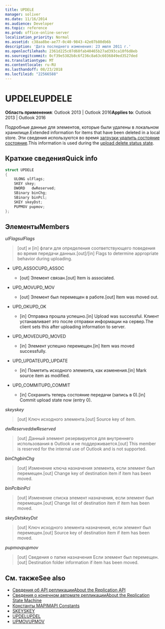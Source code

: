 ```yaml
---
title: UPDELE
manager: soliver
ms.date: 11/16/2014
ms.audience: Developer
ms.topic: reference
ms.prod: office-online-server
localization_priority: Normal
ms.assetid: c38aa8be-ae77-0c40-9843-42e07b80db6b
description: 'Дата последнего изменения: 23 июля 2011 г.'
ms.openlocfilehash: 2361d225c07d60fab40465b27ad393ca10f6d8eb
ms.sourcegitcommit: 0cf39e5382b8c6f236c8a63c6036849ed3527ded
ms.translationtype: MT
ms.contentlocale: ru-RU
ms.lasthandoff: 08/23/2018
ms.locfileid: "22566588"
---
```

# <a name="updele"></a><span data-ttu-id="2484a-103">UPDELE</span><span class="sxs-lookup"><span data-stu-id="2484a-103">UPDELE</span></span>

<span data-ttu-id="2484a-104">**Область применения**: Outlook 2013 | Outlook 2016</span><span class="sxs-lookup"><span data-stu-id="2484a-104">**Applies to**: Outlook 2013 | Outlook 2016</span></span> 
  
<span data-ttu-id="2484a-105">Подробные данные для элементов, которые были удалены в локальном хранилище.</span><span class="sxs-lookup"><span data-stu-id="2484a-105">Extended information for items that have been deleted in a local store.</span></span> <span data-ttu-id="2484a-106">Эти сведения используются во время [загрузки удалить состояние состояние](upload-delete-status-state.md).</span><span class="sxs-lookup"><span data-stu-id="2484a-106">This information is used during the [upload delete status state](upload-delete-status-state.md).</span></span>
  
## <a name="quick-info"></a><span data-ttu-id="2484a-107">Краткие сведения</span><span class="sxs-lookup"><span data-stu-id="2484a-107">Quick info</span></span>

```cpp
struct UPDELE 
{ 
    ULONG ulFlags; 
    SKEY skey; 
    DWORD   dwReserved; 
    SBinary binChg; 
    SBinary binPcl; 
    SKEY skeyDst; 
    PUPMOV pupmov; 
};
```

## <a name="members"></a><span data-ttu-id="2484a-108">Элементы</span><span class="sxs-lookup"><span data-stu-id="2484a-108">Members</span></span>

<span data-ttu-id="2484a-109">_ulFlags_</span><span class="sxs-lookup"><span data-stu-id="2484a-109">_ulFlags_</span></span>
  
> <span data-ttu-id="2484a-110">[out] и [in] флаги для определения соответствующего поведения во время передачи данных.</span><span class="sxs-lookup"><span data-stu-id="2484a-110">[out]/[in] Flags to determine appropriate behavior during uploading.</span></span>
    
  - <span data-ttu-id="2484a-111">UPD_ASSOC</span><span class="sxs-lookup"><span data-stu-id="2484a-111">UPD_ASSOC</span></span>
    
    - <span data-ttu-id="2484a-112">[out] Элемент связан.</span><span class="sxs-lookup"><span data-stu-id="2484a-112">[out] Item is associated.</span></span>
    
  - <span data-ttu-id="2484a-113">UPD_MOV</span><span class="sxs-lookup"><span data-stu-id="2484a-113">UPD_MOV</span></span>
    
    - <span data-ttu-id="2484a-114">[out] Элемент был перемещен в работе.</span><span class="sxs-lookup"><span data-stu-id="2484a-114">[out] Item was moved out.</span></span>
    
  - <span data-ttu-id="2484a-115">UPD_OK</span><span class="sxs-lookup"><span data-stu-id="2484a-115">UPD_OK</span></span> 
    
    - <span data-ttu-id="2484a-116">[in] Отправка прошла успешно.</span><span class="sxs-lookup"><span data-stu-id="2484a-116">[in] Upload was successful.</span></span> <span data-ttu-id="2484a-117">Клиент устанавливает это после отправки информации на сервер.</span><span class="sxs-lookup"><span data-stu-id="2484a-117">The client sets this after uploading information to server.</span></span>
    
  - <span data-ttu-id="2484a-118">UPD_MOVED</span><span class="sxs-lookup"><span data-stu-id="2484a-118">UPD_MOVED</span></span>
    
    - <span data-ttu-id="2484a-119">[in] Элемент успешно перемещен.</span><span class="sxs-lookup"><span data-stu-id="2484a-119">[in] Item was moved successfully.</span></span>
    
  - <span data-ttu-id="2484a-120">UPD_UPDATE</span><span class="sxs-lookup"><span data-stu-id="2484a-120">UPD_UPDATE</span></span>
    
    - <span data-ttu-id="2484a-121">[in] Пометить исходного элемента, как изменения.</span><span class="sxs-lookup"><span data-stu-id="2484a-121">[in] Mark source item as modified.</span></span>
    
  - <span data-ttu-id="2484a-122">UPD_COMMIT</span><span class="sxs-lookup"><span data-stu-id="2484a-122">UPD_COMMIT</span></span>
    
    - <span data-ttu-id="2484a-123">[in] Сохранить теперь состояние передачи (запись в 0).</span><span class="sxs-lookup"><span data-stu-id="2484a-123">[in] Commit upload state now (entry 0).</span></span>
    
<span data-ttu-id="2484a-124">_skey_</span><span class="sxs-lookup"><span data-stu-id="2484a-124">_skey_</span></span>
  
> <span data-ttu-id="2484a-125">[out] Ключ исходного элемента.</span><span class="sxs-lookup"><span data-stu-id="2484a-125">[out] Source key of item.</span></span>
    
<span data-ttu-id="2484a-126">_dwReserved_</span><span class="sxs-lookup"><span data-stu-id="2484a-126">_dwReserved_</span></span>
  
> <span data-ttu-id="2484a-127">[out] Данный элемент резервируется для внутреннего использования в Outlook и не поддерживается.</span><span class="sxs-lookup"><span data-stu-id="2484a-127">[out] This member is reserved for the internal use of Outlook and is not supported.</span></span>
    
<span data-ttu-id="2484a-128">_binChg_</span><span class="sxs-lookup"><span data-stu-id="2484a-128">_binChg_</span></span>
  
> <span data-ttu-id="2484a-129">[out] Изменение ключа назначения элемента, если элемент был перемещен.</span><span class="sxs-lookup"><span data-stu-id="2484a-129">[out] Change key of destination item if item has been moved.</span></span>
    
<span data-ttu-id="2484a-130">_binPcl_</span><span class="sxs-lookup"><span data-stu-id="2484a-130">_binPcl_</span></span>
  
> <span data-ttu-id="2484a-131">[out] Изменение списка элемент назначения, если элемент был перемещен.</span><span class="sxs-lookup"><span data-stu-id="2484a-131">[out] Change list of destination item if item has been moved.</span></span>
    
<span data-ttu-id="2484a-132">_skeyDst_</span><span class="sxs-lookup"><span data-stu-id="2484a-132">_skeyDst_</span></span>
  
> <span data-ttu-id="2484a-133">[out] Ключ исходного элемента назначения, если элемент был перемещен.</span><span class="sxs-lookup"><span data-stu-id="2484a-133">[out] Source key of destination item if item has been moved.</span></span>
    
<span data-ttu-id="2484a-134">_pupmov_</span><span class="sxs-lookup"><span data-stu-id="2484a-134">_pupmov_</span></span>
  
> <span data-ttu-id="2484a-135">[out] Сведения о папке назначения Если элемент был перемещен.</span><span class="sxs-lookup"><span data-stu-id="2484a-135">[out] Destination folder information if item has been moved.</span></span>
    
## <a name="see-also"></a><span data-ttu-id="2484a-136">См. также</span><span class="sxs-lookup"><span data-stu-id="2484a-136">See also</span></span>

- [<span data-ttu-id="2484a-137">Сведения об API репликации</span><span class="sxs-lookup"><span data-stu-id="2484a-137">About the Replication API</span></span>](about-the-replication-api.md) 
- [<span data-ttu-id="2484a-138">Сведения о конечном автомате репликации</span><span class="sxs-lookup"><span data-stu-id="2484a-138">About the Replication State Machine</span></span>](about-the-replication-state-machine.md)
- [<span data-ttu-id="2484a-139">Константы MAPI</span><span class="sxs-lookup"><span data-stu-id="2484a-139">MAPI Constants</span></span>](mapi-constants.md)
- [<span data-ttu-id="2484a-140">SKEY</span><span class="sxs-lookup"><span data-stu-id="2484a-140">SKEY</span></span>](skey.md)
- [<span data-ttu-id="2484a-141">UPDEL</span><span class="sxs-lookup"><span data-stu-id="2484a-141">UPDEL</span></span>](updel.md)
- [<span data-ttu-id="2484a-142">UPMOV</span><span class="sxs-lookup"><span data-stu-id="2484a-142">UPMOV</span></span>](upmov.md)

